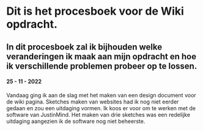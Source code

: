 # Dit is het procesboek voor de Wiki opdracht.

## In dit procesboek zal ik bijhouden welke veranderingen ik maak aan mijn opdracht en hoe ik verschillende problemen probeer op te lossen. 

#### 25 - 11 - 2022
Vandaag ging ik aan de slag met het maken van een design document voor de wiki pagina. 
Sketches maken van websites had ik nog niet eerder gedaan en zou een uitdaging vormen. 
Ik koos er voor om te werken met de software van JustinMind. 
Het maken van drie sketches was een redelijke uitdaging aangezien ik de software nog niet beheerste. 